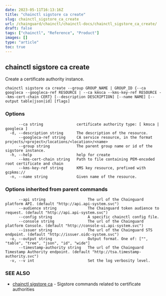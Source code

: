 ```yaml
---
date: 2023-05-11T16:13:16Z
title: "chainctl sigstore ca create"
slug: chainctl_sigstore_ca_create
url: /chainguard/chainctl/chainctl-docs/chainctl_sigstore_ca_create/
draft: false
tags: ["chainctl", "Reference", "Product"]
images: []
type: "article"
toc: true
---
```

## chainctl sigstore ca create

Create a certificate authority instance.

```
chainctl sigstore ca create --group GROUP_NAME | GROUP_ID {--ca googleca --googleca-ref RESOURCE | --ca kmsca --kms-key-ref RESOURCE --kms-cert-chain CERT} [--description DESCRIPTION] [--name NAME] [--output table|json|id] [flags]
```

### Options

```
      --ca string               certificate authority type: [ kmsca | googleca ]
  -d, --description string      The description of the resource.
      --googleca-ref string     CA service resource, in the format projects/<project>/locations/<location>/<name>
      --group string            The parent group name or id of the sigstore instance.
  -h, --help                    help for create
      --kms-cert-chain string   Path to file containing PEM-encoded root certificate and chain
      --kms-key-ref string      KMS key resource, prefixed with gcpkms://
  -n, --name string             Given name of the resource.
```

### Options inherited from parent commands

```
      --api string                   The url of the Chainguard platform API. (default "http://api.api-system.svc")
      --audience string              The Chainguard token audience to request. (default "http://api.api-system.svc")
      --config string                A specific chainctl config file.
      --console string               The url of the Chainguard platform Console. (default "http://console-ui.api-system.svc")
      --issuer string                The url of the Chainguard STS endpoint. (default "http://issuer.oidc-system.svc")
  -o, --output string                Output format. One of: ["", "table", "tree", "json", "id", "wide"]
      --timestamp-authority string   The url of the Chainguard Timestamp Authority endpoint. (default "http://tsa.timestamp-authority.svc")
  -v, --v int                        Set the log verbosity level.
```

### SEE ALSO

* [chainctl sigstore ca](/chainguard/chainctl/chainctl-docs/chainctl_sigstore_ca/)	 - Sigstore commands related to certificate authorities

